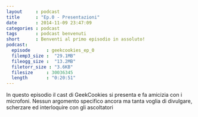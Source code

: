 ```yaml
---
layout     : podcast
title      : "Ep.0 - Presentazioni"
date       : 2014-11-09 23:47:09
categories : podcast
tags       : podcast benvenuti
short      : Benventi al primo episodio in assoluto!
podcast:
  episode      : geekcookies_ep_0
  filemp3_size :  "29.1MB"
  fileogg_size :  "13.2MB"
  filetorr_size : "3.6KB"
  filesize     : 30036345
  length       : "0:20:51"
---
```

 
In questo episodio il cast di GeekCookies si presenta e fa amicizia con i microfoni.
Nessun argomento specifico ancora ma tanta voglia di divulgare, scherzare ed interloquire con gli ascoltatori

<!-- more -->

